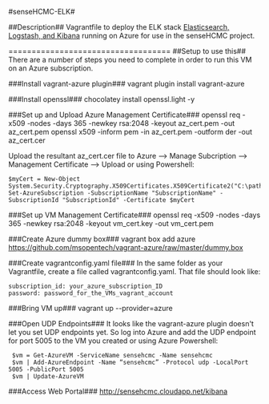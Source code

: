 #senseHCMC-ELK#

##Description##
Vagrantfile to deploy the ELK stack [Elasticsearch, Logstash, and Kibana](http://www.elasticsearch.org/overview/) running on Azure for use in the senseHCMC project.

===================================
##Setup to use this##
There are a number of steps you need to complete in order to run this VM on an Azure subscription.

###Install vagrant-azure plugin###
    vagrant plugin install vagrant-azure

###Install openssl###
    chocolatey install openssl.light -y
    
###Set up and Upload Azure Management Certificate###
    openssl req -x509 -nodes -days 365 -newkey rsa:2048 -keyout az_cert.pem -out az_cert.pem
    openssl x509 -inform pem -in az_cert.pem -outform der -out az_cert.cer

Upload the resultant az_cert.cer file to Azure --> Manage Subcription --> Management Certificate --> Upload or using Powershell:

    $myCert = New-Object System.Security.Cryptography.X509Certificates.X509Certificate2("C:\path_to\az_cert.cer")
    Set-AzureSubscription -SubscriptionName "SubscriptionName" -SubscriptionId "SubscriptionId" -Certificate $myCert
	
###Set up VM Management Certificate###
    openssl req -x509 -nodes -days 365 -newkey rsa:2048 -keyout vm_cert.key -out vm_cert.pem
  
###Create Azure dummy box###
    vagrant box add azure https://github.com/msopentech/vagrant-azure/raw/master/dummy.box

###Create vagrantconfig.yaml file###
In the same folder as your Vagrantfile, create a file called vagrantconfig.yaml.  That file should look like:

    subscription_id: your_azure_subscription_ID
	password: password_for_the_VMs_vagrant_account

###Bring VM up###
    vagrant up --provider=azure
	
###Open UDP Endpoints###
It looks like the vagrant-azure plugin doesn't let you set UDP endpoints yet.  So log into Azure and add the UDP endpoint for port 5005 to the VM you created or using Azure Powershell:

     $vm = Get-AzureVM -ServiceName sensehcmc -Name sensehcmc
     $vm | Add-AzureEndpoint -Name “sensehcmc” -Protocol udp -LocalPort 5005 -PublicPort 5005
     $vm | Update-AzureVM
	
###Access Web Portal###
    http://sensehcmc.cloudapp.net/kibana



